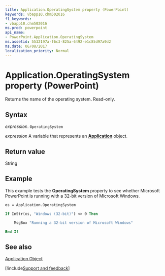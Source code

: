 ```yaml
---
title: Application.OperatingSystem property (PowerPoint)
keywords: vbapp10.chm502016
f1_keywords:
- vbapp10.chm502016
ms.prod: powerpoint
api_name:
- PowerPoint.Application.OperatingSystem
ms.assetid: 5532197a-f6c3-825a-6492-e1c85d97a9d2
ms.date: 06/08/2017
localization_priority: Normal
---
```



# Application.OperatingSystem property (PowerPoint)

Returns the name of the operating system. Read-only.


## Syntax

_expression_. `OperatingSystem`

_expression_ A variable that represents an **[Application](PowerPoint.Application.md)** object.


## Return value

String


## Example

This example tests the  **OperatingSystem** property to see whether Microsoft PowerPoint is running with a 32-bit version of Microsoft Windows.


```vb
os = Application.OperatingSystem

If InStr(os, "Windows (32-bit)") <> 0 Then

    MsgBox "Running a 32-bit version of Microsoft Windows"

End If
```


## See also


[Application Object](PowerPoint.Application.md)

[!include[Support and feedback](~/includes/feedback-boilerplate.md)]